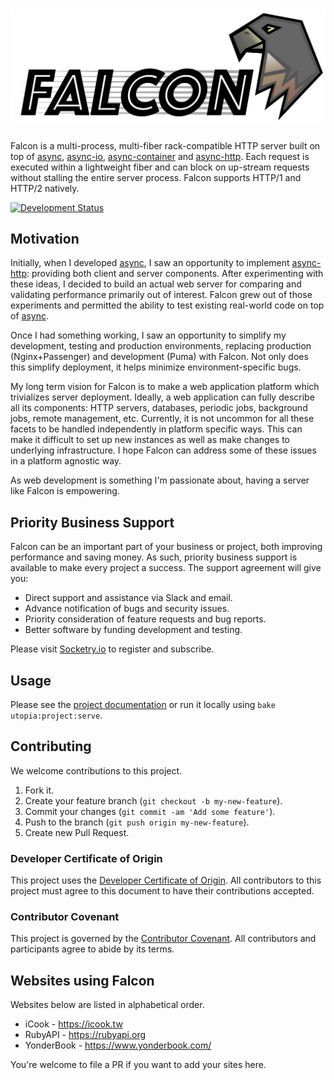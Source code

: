 # ![Falcon](logo.svg)

Falcon is a multi-process, multi-fiber rack-compatible HTTP server built on top of [async](https://github.com/socketry/async), [async-io](https://github.com/socketry/async-io), [async-container](https://github.com/socketry/async-container) and [async-http](https://github.com/socketry/async-http). Each request is executed within a lightweight fiber and can block on up-stream requests without stalling the entire server process. Falcon supports HTTP/1 and HTTP/2 natively.

[![Development Status](https://github.com/socketry/falcon/workflows/Test/badge.svg)](https://github.com/socketry/falcon/actions?workflow=Test)

## Motivation

Initially, when I developed [async](https://github.com/socketry/async), I saw an opportunity to implement [async-http](https://github.com/socketry/async-http): providing both client and server components. After experimenting with these ideas, I decided to build an actual web server for comparing and validating performance primarily out of interest. Falcon grew out of those experiments and permitted the ability to test existing real-world code on top of [async](https://github.com/socketry/async).

Once I had something working, I saw an opportunity to simplify my development, testing and production environments, replacing production (Nginx+Passenger) and development (Puma) with Falcon. Not only does this simplify deployment, it helps minimize environment-specific bugs.

My long term vision for Falcon is to make a web application platform which trivializes server deployment. Ideally, a web application can fully describe all its components: HTTP servers, databases, periodic jobs, background jobs, remote management, etc. Currently, it is not uncommon for all these facets to be handled independently in platform specific ways. This can make it difficult to set up new instances as well as make changes to underlying infrastructure. I hope Falcon can address some of these issues in a platform agnostic way.

As web development is something I'm passionate about, having a server like Falcon is empowering.

## Priority Business Support

Falcon can be an important part of your business or project, both improving performance and saving money. As such, priority business support is available to make every project a success. The support agreement will give you:

  - Direct support and assistance via Slack and email.
  - Advance notification of bugs and security issues.
  - Priority consideration of feature requests and bug reports.
  - Better software by funding development and testing.

Please visit [Socketry.io](https://socketry.io) to register and subscribe.

## Usage

Please see the <a href="https://socketry.github.io/falcon/">project documentation</a> or run it locally using `bake utopia:project:serve`.

## Contributing

We welcome contributions to this project.

1.  Fork it.
2.  Create your feature branch (`git checkout -b my-new-feature`).
3.  Commit your changes (`git commit -am 'Add some feature'`).
4.  Push to the branch (`git push origin my-new-feature`).
5.  Create new Pull Request.

### Developer Certificate of Origin

This project uses the [Developer Certificate of Origin](https://developercertificate.org/). All contributors to this project must agree to this document to have their contributions accepted.

### Contributor Covenant

This project is governed by the [Contributor Covenant](https://www.contributor-covenant.org/). All contributors and participants agree to abide by its terms.

## Websites using Falcon

Websites below are listed in alphabetical order.

  - iCook - <https://icook.tw>
  - RubyAPI - <https://rubyapi.org>
  - YonderBook - <https://www.yonderbook.com/>

You're welcome to file a PR if you want to add your sites here.
